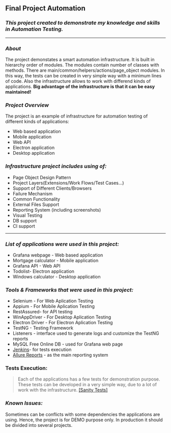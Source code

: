## **Final Project Automation**

### **_This project created to demonstrate my knowledge and skills in Automation Testing._**
***
### _About_
The project demonstates a smart automation infrastructure. It is built in hierarchy order of modules. The modules contain number of classes with methods.
There are main/common/helpers/actions/page_object modules.
In this way, the tests can be created in very simple way with a minimum lines of code.
Also the infrastructure allows to work with differend kinds of applications.
**Big advantage of the infrastructure is that it can be easy maintained!**

### _Project Overview_

The project is an example of infrastructure for automation testing of different kinds of applications:
* Web based application
* Mobile application
* Web API
* Electron application
* Desktop application

### **_Infrastructure project includes using of:_**
* Page Object Design Pattern
* Project Layers(Extensions/Work Flows/Test Cases...)
* Support of Different Clients/Browsers
* Failure Mechanism
* Common Functionality
* External Files Support
* Reporting System (including screenshots)
* Visual Testing
* DB support
* CI support  

***

### _List of applications were used in this project:_
* Grafana webpage - Web based application
* Mortgage calculator - Mobile application
* Grafana API - Web API
* Todolist- Electron application
* Windows calculator - Desktop application

### _Tools & Frameworks that were used in this project:_
* Selenium - For Web Aplication Testing
* Appium - For Mobile Aplication Testing
* RestAssured- for API testing
* WinAppDriver - For Desktop Aplication Testing
* Electron Driver - For Electron Aplication Testing
* TestNG - Testing Framework
* Listeners - interface used to generate logs and customize the TestNG reports
* MySQL Free Online DB - used for Grafana web  page
* [Jenkins](https://www.jenkins.io/)- for tests execution
* [Allure Reports](http://allure.qatools.ru/) - as the main reporting system

### Tests Execution:
> Each of the applications has a few tests for demonstration purpose.
These tests can be developed in a very simple way, due to a lot of work with the infrastructure.
[[Sanity Tests]](https://github.com/Nirbel/FinalProjectAutomation/tree/master/src/test/java/sanity)

### _Known Issues:_
Sometimes can be conflicts with some dependencies the applications are using.
Hence, the project is for DEMO purpose only. In production it should be divided into several projects.
